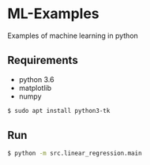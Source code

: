 # ML-Examples
Examples of machine learning in python

## Requirements

- python 3.6
- matplotlib
- numpy

```bash
$ sudo apt install python3-tk
```

## Run

```bash
$ python -m src.linear_regression.main
```
